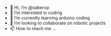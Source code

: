 - 👋 Hi, I’m @saberxp
- 👀 I’m interested in coding
- 🌱 I’m currently learning arduino coding
- 💞️ I’m looking to collaborate on robotic projects
- 📫 How to reach me ...

<!---
saberxp/saberxp is a ✨ special ✨ repository because its `README.md` (this file) appears on your GitHub profile.
You can click the Preview link to take a look at your changes.
--->
